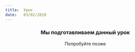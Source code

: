 ```yaml
---
title:  Урок
date:   03/02/2018
---
```


### <center>Мы подготавливаем данный урок</center>
<center>Попробуйте позже</center>